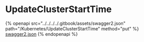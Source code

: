 # UpdateClusterStartTime

{% openapi src="../../../../.gitbook/assets/swagger2.json" path="/Kubernetes/UpdateClusterStartTime" method="put" %}
[swagger2.json](../../../../.gitbook/assets/swagger2.json)
{% endopenapi %}
